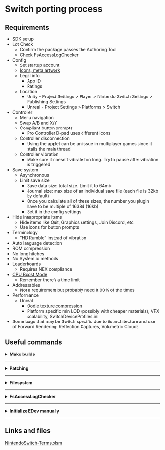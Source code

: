 # Switch porting process

## Requirements
- SDK setup
- Lot Check
    - Confirm the package passes the Authoring Tool
    - Check FsAccessLogChecker
- Config
    - Set startup account
    - [Icons, meta artwork](https://github.com/kf-jbialo/porting-reference/wiki/Platform-Reference-Images)
    - Legal info
        - App ID
        - Ratings
    - Location
        - Unity - Project Settings > Player > Nintendo Switch Settings > Publishing Settings
        - Unreal - Project Settings > Platforms > Switch
- Controller
    - Menu navigation
    - Swap A/B and X/Y
    - Compliant button prompts
        - Pro Controller D-pad uses different icons
    - Controller disconnection
        - Using the applet can be an issue in multiplayer games since it stalls the main thread
    - Controller vibration
        - Make sure it doesn’t vibrate too long. Try to pause after vibration is triggered
- Save system
    - Asynchronous
    - Limit save size
        - Save data size: total size. Limit it to 64mb
        - Journal size: max size of an individual save file (each file is 32kb by default)
        - Once you calculate all of these sizes, the number you plugin have to be multiple of 16384 (16kb)
        - Set it in the config settings
- Hide innapropriate items
    - Hide items like Quit, Graphics settings, Join Discord, etc
    - Use icons for button prompts
- Terminology
    - “HD Rumble” instead of vibration
- Auto language detection
- ROM compression
- No long hitches
- No System.io methods
- Leaderboards
    - Requires NEX compliance
- [CPU Boost Mode](https://developer.nintendo.com/html/online-docs/g1kr9vj6-en/Packages/SDK/NintendoSDK/Documents/Package/contents/Pages/Page_503094447.html)
    - Remember there’s a time limit
- Addressables
    - Not a requirement but probably need it 90% of the times
- Performance
    - Unreal
        - [Oodle texture compression](https://docs.unrealengine.com/4.27/en-US/TestingAndOptimization/Oodle/Texture/)
        - Platform specific min LOD (possibly with cheaper materials), VFX scalability, SwitchDeviceProfiles.ini
- Some bugs that may be Switch specific due to its architecture and use of Forward Rendering: Reflection Captures, Volumetric Clouds.

## Useful commands

<details>
	<summary><b>Make builds </b></summary> 
	<details>
		<summary> Unreal </summary>
	    	<pre><code>
@echo on
title Building GameName on Switch (Shipping)
echo Starting a Switch build...
C:/Unreal/GameName/4.27_v2/Engine/Binaries/DotNET/AutomationTool.exe BuildCookRun -project=C:/Unreal/GameName/Game/ProjectName.uproject -noP4 -clientconfig=Shipping -serverconfig=Shipping -nocompile -nocompileeditor -installed -ue4exe=C:\Unreal\GameName\4.27_v2\Engine\Binaries\Win64\UE4Editor-Cmd.exe -utf8output -platform=Switch -build -cook -map=+Map1+Map2+Map3 -unversionedcookedcontent -compressed -stage -package -stagingdirectory=M:/Builds/GameName/BuildMachine/v2/ -cmdline=""
echo Finished building for Switch.
		</code></pre>
	</details>
</details>
<hr>
<details>
	<summary><b>Patching </b></summary> 
	<details>
		<summary> Analyze patch </summary>
		<pre><code>
%NINTENDO_SDK_ROOT%\Tools\CommandLineTools\AuthoringTool\AuthoringTool.exe analyze-patch C:\GameName\Binaries\Switch\GameName-Switch-Shipping-patch.nsp --previous C:\GameName\Releases\Cert\Switch\LatestPatch\GameName-Switch-Shipping-Update-Patch2-RC1.nsp --original C:\GameName\Releases\Cert\Switch\OriginalRelease\GameName-Switch-Shipping.nsp
		</code></pre>	
   	</details>
	<details>
		<summary> Diff patch </summary>    
	        <pre><code> 
%NINTENDO_SDK_ROOT%\Tools\CommandLineTools\AuthoringTool\AuthoringTool.exe diffpatch C:\GameName\Releases\Cert\Switch\OriginalRelease\GameName-Switch-Shipping.nsp C:\GameName\Releases\Cert\Switch\LatestPatch\GameName-Switch-Shipping-Update-Patch2-RC1.nsp C:\GameName\Binaries\Switch\GameName-Switch-Shipping-patch.nsp
	 	</code></pre>
 	</details>
    	<details>
		<summary> Compare NSP </summary>
		<pre><code>
%NINTENDO_SDK_ROOT%\Tools\CommandLineTools\AuthoringTool\AuthoringTool.exe comparensp C:\GameName\Binaries\Switch\GameName-Switch-Shipping-patch.nsp C:\GameName\Releases\Cert\Switch\OriginalRelease\GameName-Switch-Shipping.nsp
		</code></pre>
	</details>
</details>
<hr>
<details>
	<summary><b>Filesystem </b></summary> 
	<details>
		<summary> Copy files from the SD card to PC </summary>
		<pre><code>
%NINTENDO_SDK_ROOT%\Tools\CommandLineTools\RunOnTarget.exe %NINTENDO_SDK_ROOT%\TargetTools\NX-NXFP2-a64\DevMenuCommand\Release\DevMenuCommand.nsp -- debug copy --source sdcard:/ --destination M:/nx_sdcard --skip-error-file
		</code></pre>	
   	</details>
	<details>
		<summary> Restore/Backup Save Data </summary>
		<pre><code>
[KF Documentation](https://github.com/kf-jbialo/porting-reference/wiki/Console-Storage-Backup-Restore))
		</code></pre>	
   	</details>
</details>
<hr>
<details>
	<summary><b>FsAccessLogChecker </b></summary>
	<pre><code>
%NINTENDO_SDK_ROOT%\Tools\FsAccessLogChecker\FsAccessLogChecker.exe M:\nx_sdcard\FsAccessLog.txt -o M:\nx_sdcard\FsAccessLog-Result.txt
	</code></pre>	
</details>
<hr>
<details>
	<summary><b>Initialize EDev manually</b></summary>
	<p>Fixes the kit not booting due to failing to update the firmware through Nintendo Dev Interface</p>
	<pre><code>
%NINTENDO_SDK_ROOT%\Tools\CommandLineTools\InitializeEdevWin.exe
	</code></pre>	
</details>
<hr>

## Links and files

[NintendoSwitch-Terms.xlsm](https://prod-files-secure.s3.us-west-2.amazonaws.com/31274887-7daf-4c2f-b51f-9a29b90d9eb7/ae4dec49-d11a-4a3c-989c-a2c267257786/NintendoSwitch-Terms.xlsm)
